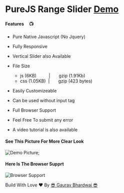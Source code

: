 # PureJS Range Slider [Demo](https://epicofjs.com/project/purejs-range-slider-55/full)


#### Features &nbsp;&nbsp;&nbsp; 📺

- Pure Native Javascript (No Jquery)
- Fully Responsive
- Vertical Slider also Available
- File Size
    - js (6KB) &nbsp;&nbsp;&nbsp;&nbsp;&nbsp;&nbsp;&nbsp;&nbsp;&nbsp;|&nbsp;&nbsp;&nbsp;&nbsp;&nbsp;&nbsp; gzip (1.91Kb)
    - css (1.05KB) &nbsp;|&nbsp;&nbsp;&nbsp;&nbsp;&nbsp;&nbsp; gzip (423 bytes)
    
- Easily Customizeable
- Can be used without input tag
- Full Browser Support
- Feel Free To submit any error
- A video tutorial is also available

#### See This Picture For More Clear Look

![Demo Picture](https://i.imgur.com/y6sAqUQ.png);

####  Here Is The Browser Supprt

![Browser Support](https://i.imgur.com/vbpVlZa.jpg)

Build With Love ❤  By [😎 Gaurav Bhardwaj 😎](https://twitter.com/GauravB06316949)

